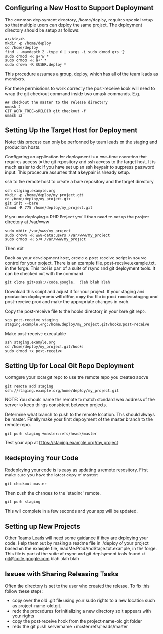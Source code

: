 ## Configuring a New Host to Support Deployment ##

The common deployment directory, /home/deploy, requires special setup so that multiple users can deploy the same project.  The deployment directory should be setup as follows:

```
#!/bin/sh
mkdir -p /home/deploy
cd /home/deploy
find . -maxdepth 2 -type d | xargs -i sudo chmod g+s {}
sudo chmod -R g+rw *
sudo chmod -R a+r *
sudo chown -R $USER.deploy *
```

This procedure assumes a group, deploy, which has all of the team leads as members.

For these permissions to work correctly the post-receive hook will need to wrap the git checkout command inside two umask commands.  E.g.

```
## checkout the master to the release directory
umask 2
GIT_WORK_TREE=$RELDIR git checkout -f
umask 22
```

## Setting Up the Target Host for Deployment ##

Note: this process can only be performed by team leads on the staging and production hosts.

Configuring an application for deployment is a one-time operation that requires access to the git repository and ssh access to the target host.  It is much easier to do if you have set up an ssh keypair to suppress password input.  This procedure assumes that a keypair is already setup.

ssh to the remote host to create a bare repository and the target directory

```
ssh staging.example.org
mkdir -p /home/deploy/my_project.git
cd /home/deploy/my_project.git
git init --bare
chmod -R 775 /home/deploy/my_project.git
```

If you are deploying a PHP Project you'll then need to set up the project directory at /var/www

```
sudo mkdir /var/www/my_project
sudo chown -R www-data:users /var/www/my_project
sudo chmod -R 570 /var/www/my_project
```

Then exit

Back on your development host, create a post-receive script in source control for your project.  There is an example file, post-receive.example.txt, in the forge.  This tool is part of a suite of rsync and git deployment tools.  It can be checked out with the command

```
git clone git+ssh://code.google.  blah blah blah
```

Download this script and adjust it for your project. If your staging and production deployments will differ, copy the file to post-receive.staging and post-receive.prod and make the appropriate changes in each.

Copy the post-receive file to the hooks directory in your bare git repo.

```
scp post-receive.staging staging.example.org:/home/deploy/my_project.git/hooks/post-receive
```

Make post-receive executable

```
ssh staging.example.org
cd /home/deploy/my_project.git/hooks
sudo chmod +x post-receive
```

## Setting Up for Local Git Repo Deployment ##

Configure your local git repo to use the remote repo you created above

```
git remote add staging ssh://staging.example.org/home/deploy/my_project.git
```

NOTE: You should name the remote to match standard web address of the server to keep things consistent between projects.

Determine what branch to push to the remote location. This should always be master. Finally make your first deployment of the master branch to the remote repo.

```
git push staging +master:refs/heads/master
```

Test your app at https://staging.example.org/my_project

## Redeploying Your Code ##

Redeploying your code is is easy as updating a remote repository.  First make sure you have the latest copy of master:

```
git checkout master
```

Then push the changes to the 'staging' remote.

```
git push staging
```

This will complete in a few seconds and your app will be updated.

## Setting up New Projects ##

Other Teams Leads will need some guidance if they are deploying your code.  Help them out by making a readme file in ./deploy of your project based on the example file, readMe.ProdAndStage.txt.example, in the forge.  This file is part of the suite of rsync and git deployment tools found at git@code.google.com blah blah blah

## Issues with Sharing Releasing Tasks ##

Often the directory is set to the user who created the release.  To fix this follow these steps:

  * copy over the old .git file using your sudo rights to a new location such as project-name-old.git.
  * redo the procedures for initializing a new directory so it appears with your rights
  * copy the post-receive hook from the project-name-old.git folder
  * redo the git push servername +master:refs/heads/master